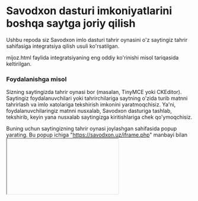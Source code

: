 # Savodxon dasturi imkoniyatlarini boshqa saytga joriy qilish
Ushbu repoda siz Savodxon imlo dasturi tahrir oynasini o'z saytingiz tahrir sahifasiga integratsiya qilish usuli ko'rsatilgan.

mijoz.html faylida integratsiyaning eng oddiy ko'rinishi misol tariqasida keltirilgan.

### Foydalanishga misol
Sizning saytingizda tahrir oynasi bor (masalan, TinyMCE yoki CKEditor). Saytingiz foydalanuvchilari yoki tahrirchilariga saytning o'zida turib matnni tahrirlash va imlo xatolariga tekshirish imkonini yaratmoqchisiz. Ya'ni, foydalanuvchilaringiz matnni nusxalab, Savodxon dasturiga tashlab, tekshirib, keyin yana nusxalab saytingizga kiritishlariga chek qo'ymoqchisiz.

Buning uchun saytingizning tahrir oynasi joylashgan sahifasida popup yarating. Bu popup ichiga "https://savodxon.uz/iframe.php" manbayi bilan <iframe> element joylang. Tahrir oynasining o'zingiz istagan joyiga maxsus tugma joylang. Foydalanuvchi bu tugmani bosganda, popup oyna ochilib, tahrir oynasining HTML kodi nusxalab olinib, iframe ichiga postMassege yordamida uzatiladigan funskiya yozing (shunday funksiya musoli mijoz.html faylida keltirilgan).
  
Etribor bering - ma'lumot quyidagi formatda yuborilishi kerak:
<pre>var data = {type: 'postText', value: "Tahrir oynasi HTML kodi"};</pre>

https://savodxon.uz/iframe.php sahifasidagi script aynan shunday strukturadagi ma'lumotni qabul qiladi va  "postText" turdagi HTML kodni Savodxon tahrir oynasiga joylab beradi. Natijada, foydalanuvchi shu yerning o'zida matn ustida ishlashi mumkin. Ishni yakunlagandan so'ng, foydalanuvchi tahrir oynasi ostida chap burchakda joylashgan "Tatbiq qilish" tugmasini bosadi. Bu tugma bosilganda, iframe ichidagi script ishlov berilgan matnni HTML kod sifatida nusxalab olib, yuqori (parent) sahifaga (ya'ni sizning saytingiz sahifasiga) uzatadi. Sizning sahifangizda mana shunday murojaatni qabul qilib olib, undan kelgan HTML kodni saytingizdagi tahrir oynasiga joylaydigan va popupni yopadigan funskiya bo'lishi kerak (shunday funksiyaga misol mijoz.html faylida keltirilgan).

E'tibor bering - ushbu funskiya ishlashi uchun, saytingiz foydalanuvchisining Savodxon saytida hisobi va faol obunasi bo'lishi kerak. Shuningdek, foydalanuvchi o'zi ishlayotgan brauzerda Savodxon saytiga kirgan (login qilgan) bo'lishi lozim.
